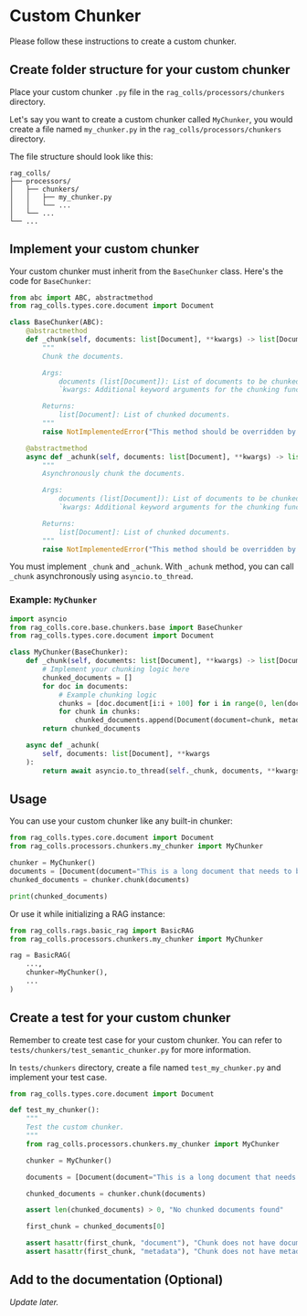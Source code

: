 # Custom Chunker

Please follow these instructions to create a custom chunker.

## Create folder structure for your custom chunker

Place your custom chunker `.py` file in the `rag_colls/processors/chunkers` directory.

Let's say you want to create a custom chunker called `MyChunker`, you would create a file named `my_chunker.py` in the `rag_colls/processors/chunkers` directory.

The file structure should look like this:

```text
rag_colls/
├── processors/
│   ├── chunkers/
│   │   ├── my_chunker.py
│   │   └── ...
│   └── ...
└── ...
```

## Implement your custom chunker

Your custom chunker must inherit from the `BaseChunker` class. Here's the code for `BaseChunker`:

```python
from abc import ABC, abstractmethod
from rag_colls.types.core.document import Document

class BaseChunker(ABC):
    @abstractmethod
    def _chunk(self, documents: list[Document], **kwargs) -> list[Document]:
        """
        Chunk the documents.

        Args:
            documents (list[Document]): List of documents to be chunked.
            `kwargs: Additional keyword arguments for the chunking function.

        Returns:
            list[Document]: List of chunked documents.
        """
        raise NotImplementedError("This method should be overridden by subclasses.")

    @abstractmethod
    async def _achunk(self, documents: list[Document], **kwargs) -> list[Document]:
        """
        Asynchronously chunk the documents.

        Args:
            documents (list[Document]): List of documents to be chunked.
            `kwargs: Additional keyword arguments for the chunking function.

        Returns:
            list[Document]: List of chunked documents.
        """
        raise NotImplementedError("This method should be overridden by subclasses.")
```

You must implement `_chunk` and `_achunk`. With `_achunk` method, you can call `_chunk` asynchronously using `asyncio.to_thread`.

### Example: `MyChunker`

```python
import asyncio
from rag_colls.core.base.chunkers.base import BaseChunker
from rag_colls.types.core.document import Document

class MyChunker(BaseChunker):
    def _chunk(self, documents: list[Document], **kwargs) -> list[Document]:
        # Implement your chunking logic here
        chunked_documents = []
        for doc in documents:
            # Example chunking logic
            chunks = [doc.document[i:i + 100] for i in range(0, len(doc.document), 100)]
            for chunk in chunks:
                chunked_documents.append(Document(document=chunk, metadata=doc.metadata))
        return chunked_documents

    async def _achunk(
        self, documents: list[Document], **kwargs
    ):
        return await asyncio.to_thread(self._chunk, documents, **kwargs)
```

## Usage

You can use your custom chunker like any built-in chunker:

```python
from rag_colls.types.core.document import Document
from rag_colls.processors.chunkers.my_chunker import MyChunker

chunker = MyChunker()
documents = [Document(document="This is a long document that needs to be chunked.")]
chunked_documents = chunker.chunk(documents)

print(chunked_documents)
```

Or use it while initializing a RAG instance:

```python
from rag_colls.rags.basic_rag import BasicRAG
from rag_colls.processors.chunkers.my_chunker import MyChunker

rag = BasicRAG(
    ...,
    chunker=MyChunker(),
    ...
)
```

## Create a test for your custom chunker

Remember to create test case for your custom chunker. You can refer to `tests/chunkers/test_semantic_chunker.py` for more information.

In `tests/chunkers` directory, create a file named `test_my_chunker.py` and implement your test case.

```python
from rag_colls.types.core.document import Document

def test_my_chunker():
    """
    Test the custom chunker.
    """
    from rag_colls.processors.chunkers.my_chunker import MyChunker

    chunker = MyChunker()

    documents = [Document(document="This is a long document that needs to be chunked.")]

    chunked_documents = chunker.chunk(documents)

    assert len(chunked_documents) > 0, "No chunked documents found"

    first_chunk = chunked_documents[0]

    assert hasattr(first_chunk, "document"), "Chunk does not have document attribute."
    assert hasattr(first_chunk, "metadata"), "Chunk does not have metadata attribute."
```

## Add to the documentation (Optional)

_Update later._

